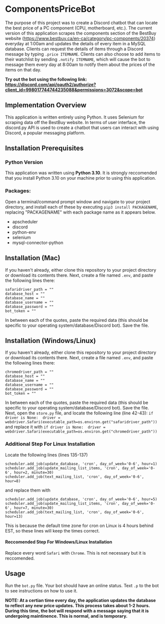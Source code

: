 # ComponentsPriceBot

The purpose of this project was to create a Discord chatbot that can locate the best price of a PC component (CPU, motherboard, etc.). The current version of this application scrapes the components section of the BestBuy website (https://www.bestbuy.ca/en-ca/category/pc-components/20374) everyday at 1:00am and updates the details of every item in a MySQL database. Clients can request the details of items through a Discord message by typing `.price ITEMNAME`. Clients can also choose to add items to their watchlist by sending `.notify ITEMNAME`, which will cause the bot to message them every day at 8:00am to notify them about the prices of the items on that day. 

**Try out the bot using the following link: https://discord.com/api/oauth2/authorize?client_id=998017744744235088&permissions=3072&scope=bot**

## Implementation Overview
This application is written entirely using Python. It uses Selenium for scraping data off the BestBuy website. In terms of user interface, the discord.py API is used to create a chatbot that users can interact with using Discord, a popular messaging platform. 

## Installation Prerequisites
### Python Version
This application was written using **Python 3.10**. It is strongly reccomended that you install Python 3.10 on your machine prior to using this application.

### Packages:
Open a terminal/command prompt window and navigate to your project directory, and install each of these by executing `pip3 install PACKAGENAME`, replacing "PACKAGENAME" with each package name as it appears below.
+ apscheduler
+ discord
+ python-env
+ selenium
+ mysql-connector-python


## Installation (Mac)
If you haven't already, either clone this repository to your project directory or download its contents there. Next, create a file named `.env`, and paste the following lines there:
```
safaridriver_path = ""
database_host = ""
database_name = ""
database_username = ""
database_password = ""
bot_token = ""
```
In between each of the quotes, paste the required data (this should be specific to your operating system/database/Discord bot). Save the file.

## Installation (Windows/Linux)
If you haven't already, either clone this repository to your project directory or download its contents there. Next, create a file named `.env`, and paste the following lines there:
```
chromedriver_path = ""
database_host = ""
database_name = ""
database_username = ""
database_password = ""
bot_token = ""
```
In between each of the quotes, paste the required data (this should be specific to your operating system/database/Discord bot). Save the file. Next, open the `store.py` file, and locate the following line (line 42-43):
`if driver is None: 
    driver = webdriver.Safari(executable_path=os.environ.get("safaridriver_path"))`
and replace it with
`if driver is None: 
    driver = webdriver.Safari(executable_path=os.environ.get("chromedriver_path"))`
    

### Additional Step For Linux Installation
Locate the following lines (lines 135-137)
```
scheduler.add_job(update_database, 'cron', day_of_week='0-6', hour=1)
scheduler.add_job(update_mailing_list_items, 'cron', day_of_week='0-6', hour=2, minute=30)
scheduler.add_job(text_mailing_list, 'cron', day_of_week='0-6', hour=8)
```
and replace them with 
```
scheduler.add_job(update_database, 'cron', day_of_week='0-6', hour=5)
scheduler.add_job(update_mailing_list_items, 'cron', day_of_week='0-6', hour=7, minute=30)
scheduler.add_job(text_mailing_list, 'cron', day_of_week='0-6', hour=13)
```
This is because the default time zone for cron on Linux is 4 hours behind EST, so these lines will keep the times correct.

#### Reccomended Step For Windows/Linux Installation
Replace every word `Safari` with `Chrome`. This is not necessary but it is reccomended.

## Usage
Run the `bot.py` file. Your bot should have an online status. Text `.p` to the bot to see instructions on how to use it. 

**NOTE: At a certian time every day, the application updates the database to reflect any new price updates. This process takes about 1-2 hours. During this time, the bot will respond with a message saying that it is undergoing maintinence. This is normal, and is temporary.**
